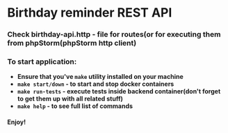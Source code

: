 # Birthday reminder REST API

### Check birthday-api.http - file for routes(or for executing them from phpStorm(phpStorm http client)

### To start application:
- **Ensure that you've `make` utility installed on your machine**
- **`make start/down` - to start and stop docker containers**
- **`make run-tests` - execute tests inside backend container(don't forget to get them up with all related stuff)**
- **`make help` - to see full list of commands**

#### Enjoy!

